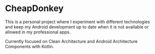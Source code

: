 # CheapDonkey

This is a personal project where I experiment with different technologies and keep my Android development up to date when it is not available or allowed in my professional apps.


Currently focused on Clean Architecture and Android Architecture Components with Kotlin.
